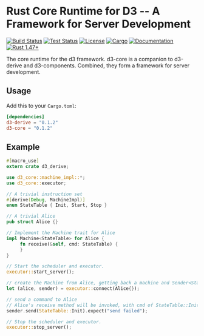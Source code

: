 # Rust Core Runtime for D3 -- A Framework for Server Development

[![Build Status](https://github.com/BruceBrown/d3/workflows/Rust/badge.svg)](
https://github.com/brucebrown/d3/actions)
[![Test Status](https://github.com/BruceBrown/d3/workflows/Tests/badge.svg)](
https://github.com/brucebrown/d3/actions)
[![License](https://img.shields.io/badge/license-MIT%20OR%20Apache--2.0-blue.svg)](
https://github.com/BruceBrown/d3#license)
[![Cargo](https://img.shields.io/crates/v/d3-core.svg)](
https://crates.io/crates/d3-core)
[![Documentation](https://docs.rs/d3-core/badge.svg)](
https://docs.rs/d3-core)
[![Rust 1.47+](https://img.shields.io/badge/rust-1.47+-color.svg)](
https://www.rust-lang.org)

The core runtime for the d3 framework. d3-core is a companion to d3-derive and d3-components.
Combined, they form a framework for server development.

## Usage

Add this to your `Cargo.toml`:

```toml
[dependencies]
d3-derive = "0.1.2"
d3-core = "0.1.2"
```

## Example
```rust
#[macro_use]
extern crate d3_derive;

use d3_core::machine_impl::*;
use d3_core::executor;

// A trivial instruction set
#[derive(Debug, MachineImpl)]
enum StateTable { Init, Start, Stop }

// A trivial Alice
pub struct Alice {}

// Implement the Machine trait for Alice
impl Machine<StateTable> for Alice {
     fn receive(&self, cmd: StateTable) {
     }
}

// Start the scheduler and executor.
executor::start_server();

// create the Machine from Alice, getting back a machine and Sender<StateTable>.
let (alice, sender) = executor::connect(Alice{});

// send a command to Alice
// Alice's receive method will be invoked, with cmd of StateTable::Init.
sender.send(StateTable::Init).expect("send failed");

// Stop the scheduler and executor.
executor::stop_server();
```

